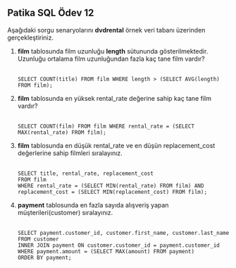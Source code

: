 Patika SQL Ödev 12
--
Aşağıdaki sorgu senaryolarını <b>dvdrental</b> örnek veri tabanı üzerinden gerçekleştiriniz.
<ol>
  <li><b>film</b> tablosunda film uzunluğu <b>length</b> sütununda gösterilmektedir. Uzunluğu ortalama film uzunluğundan fazla kaç tane film vardır?</li><br/>
  
```
SELECT COUNT(title) FROM film WHERE length > (SELECT AVG(length) FROM film);
```
  <li><b>film</b> tablosunda en yüksek rental_rate değerine sahip kaç tane film vardır?</li><br/>
  
```
SELECT COUNT(film) FROM film WHERE rental_rate = (SELECT MAX(rental_rate) FROM film);
```
  
  <li><b>film</b> tablosunda en düşük rental_rate ve en düşün replacement_cost değerlerine sahip filmleri sıralayınız.</li><br/>
  
```
SELECT title, rental_rate, replacement_cost 
FROM film 
WHERE rental_rate = (SELECT MIN(rental_rate) FROM film) AND replacement_cost = (SELECT MIN(replacement_cost) FROM film);

```
  
  <li><b>payment</b> tablosunda en fazla sayıda alışveriş yapan müşterileri(customer) sıralayınız.</li><br/>

```
SELECT payment.customer_id, customer.first_name, customer.last_name FROM customer
INNER JOIN payment ON customer.customer_id = payment.customer_id
WHERE payment.amount = (SELECT MAX(amount) FROM payment)
ORDER BY payment;
```  
</ol>

